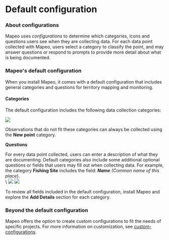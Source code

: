 # Default configuration

### **About configurations**

Mapeo uses _configurations_ to determine which categories, icons and questions users see when they are collecting data. For each data point collected with Mapeo, users select a category to classify the point, and may answer questions or respond to prompts to provide more detail about what is being documented.

### Mapeo's default configuration

When you install Mapeo, it comes with a default configuration that includes general categories and questions for territory mapping and monitoring.&#x20;

#### Categories

The default configuration includes the following data collection categories:

![](../../.gitbook/assets/Default\_categories\_no\_frame.jpeg)

Observations that do not fit these categories can always be collected using the **New point** category.&#x20;

**Questions**

For every data point collected, users can enter a description of what they are documenting. Default categories also include some additional optional questions or fields that users may fill out when collecting data. For example, the category **Fishing Site** includes the field: _**Name** (Common name of this place_).\
\ &#x20;![](../../.gitbook/assets/Mm\_add\_details\_button\_fishing\_site.jpg)     ![](../../.gitbook/assets/Mm\_example\_details\_field\_name.jpg)

To review all fields included in the default configuration, install Mapeo and explore the **Add Details** section for each category.

### Beyond the default configuration

Mapeo offers the option to create custom configurations to fit the needs of specific projects. For more information on customization, see [custom-configurations](../customization-options/custom-configurations/ "mention").
